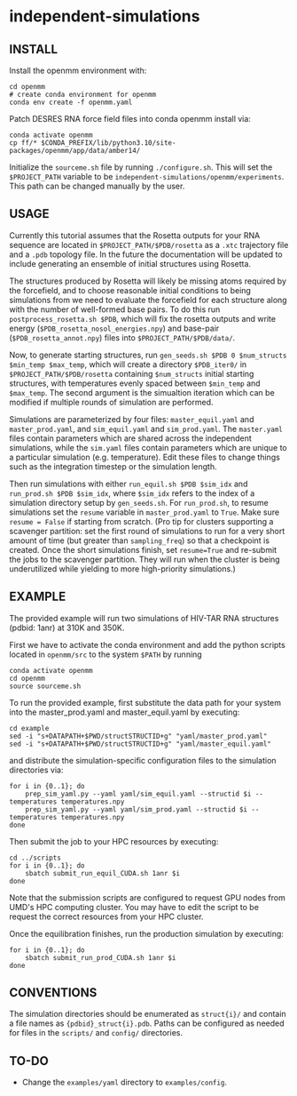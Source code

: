 # independent-simulations

## INSTALL
Install the openmm environment with: 
```
cd openmm
# create conda environment for openmm
conda env create -f openmm.yaml
```

Patch DESRES RNA force field files into conda openmm install via:
```
conda activate openmm
cp ff/* $CONDA_PREFIX/lib/python3.10/site-packages/openmm/app/data/amber14/
```

Initialize the `sourceme.sh` file by running `./configure.sh`. This will set the `$PROJECT_PATH` variable to be `independent-simulations/openmm/experiments`. This path can be changed manually by the user.

## USAGE

Currently this tutorial assumes that the Rosetta outputs for your RNA sequence are located in `$PROJECT_PATH/$PDB/rosetta` as a `.xtc` trajectory file and a `.pdb` topology file. In the future the documentation will be updated to include generating an ensemble of initial structures using Rosetta.

The structures produced by Rosetta will likely be missing atoms required by the forcefield, and to choose reasonable initial conditions to being simulations from we need to evaluate the forcefield for each structure along with the number of well-formed base pairs. To do this run `postprocess_rosetta.sh $PDB`, which will fix the rosetta outputs and write energy (`$PDB_rosetta_nosol_energies.npy`) and base-pair (`$PDB_rosetta_annot.npy`) files into `$PROJECT_PATH/$PDB/data/`.

Now, to generate starting structures, run `gen_seeds.sh $PDB 0 $num_structs $min_temp $max_temp`, which will create a directory `$PDB_iter0/` in `$PROJECT_PATH/$PDB/rosetta` containing `$num_structs` initial starting structures, with temperatures evenly spaced between `$min_temp` and `$max_temp`. The second argument is the simualtion iteration which can be modified if multiple rounds of simulation are performed.

Simulations are parameterized by four files: ```master_equil.yaml``` and ```master_prod.yaml```, and  ```sim_equil.yaml``` and ```sim_prod.yaml```. The ```master.yaml``` files contain parameters which are shared across the independent simulations, while the ```sim.yaml``` files contain parameters which are unique to a particular simulation (e.g. temperature). Edit these files to change things such as the integration timestep or the simulation length.

Then run simulations with either ```run_equil.sh $PDB $sim_idx``` and ```run_prod.sh $PDB $sim_idx```, where `$sim_idx` refers to the index of a simulation directory setup by `gen_seeds.sh`. For `run_prod.sh`, to resume simulations set the `resume` variable in `master_prod.yaml` to `True`. Make sure `resume = False` if starting from scratch. (Pro tip for clusters supporting a scavenger partition: set the first round of simulations to run for a very short amount of time (but greater than `sampling_freq`) so that a checkpoint is created. Once the short simulations finish, set `resume=True` and re-submit the jobs to the scavenger partition. They will run when the cluster is being underutilized while yielding to more high-priority simulations.) 

## EXAMPLE

The provided example will run two simulations of HIV-TAR RNA structures (pdbid: 1anr) at 310K and 350K.

First we have to activate the conda environment and add the python scripts located in ```openmm/src``` to the system ```$PATH``` by running
```
conda activate openmm
cd openmm
source sourceme.sh
```

To run the provided example, first substitute the data path for your system into the master_prod.yaml and master_equil.yaml by executing:
```
cd example
sed -i "s+DATAPATH+$PWD/structSTRUCTID+g" "yaml/master_prod.yaml"
sed -i "s+DATAPATH+$PWD/structSTRUCTID+g" "yaml/master_equil.yaml"
```
and distribute the simulation-specific configuration files to the simulation directories via:
```
for i in {0..1}; do
	prep_sim_yaml.py --yaml yaml/sim_equil.yaml --structid $i --temperatures temperatures.npy
	prep_sim_yaml.py --yaml yaml/sim_prod.yaml --structid $i --temperatures temperatures.npy
done
```

Then submit the job to your HPC resources by executing:
```
cd ../scripts
for i in {0..1}; do
	sbatch submit_run_equil_CUDA.sh 1anr $i
done
```
Note that the submission scripts are configured to request GPU nodes from UMD's HPC computing cluster. You may have to edit the script to be request the correct resources from your HPC cluster. 

Once the equilibration finishes, run the production simulation by executing:
```
for i in {0..1}; do
	sbatch submit_run_prod_CUDA.sh 1anr $i
done
```

## CONVENTIONS

The simulation directories should be enumerated as ```struct{i}/``` and contain a file names as ```{pdbid}_struct{i}.pdb```. Paths can be configured as needed for files in the ```scripts/``` and ```config/``` directories.

## TO-DO
+ Change the ```examples/yaml``` directory to ```examples/config```.

